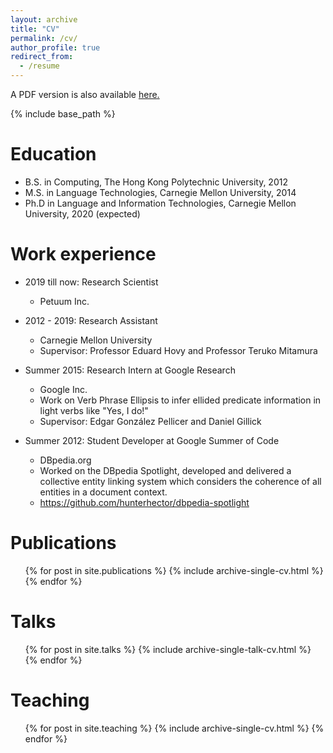 ```yaml
---
layout: archive
title: "CV"
permalink: /cv/
author_profile: true
redirect_from:
  - /resume
---
```


A PDF version is also available <u><a href="https://hunterhector.github.io/files/resume_en.pdf">here</a>.</u>

{% include base_path %}

Education
======
* B.S. in Computing, The Hong Kong Polytechnic University, 2012
* M.S. in Language Technologies, Carnegie Mellon University, 2014
* Ph.D in Language and Information Technologies, Carnegie Mellon University, 2020 (expected)

Work experience
======
* 2019 till now: Research Scientist
  * Petuum Inc.

* 2012 - 2019: Research Assistant
  * Carnegie Mellon University
  * Supervisor: Professor Eduard Hovy and Professor Teruko Mitamura

* Summer 2015: Research Intern at Google Research
  * Google Inc.
  * Work on Verb Phrase Ellipsis to infer ellided predicate information in light verbs like "Yes, I do!" 
  * Supervisor: Edgar González Pellicer and Daniel Gillick
  
* Summer 2012: Student Developer at Google Summer of Code
  * DBpedia.org
  * Worked on the DBpedia Spotlight, developed and delivered a collective entity linking system which considers the coherence of all entities in a document context.
  * https://github.com/hunterhector/dbpedia-spotlight

Publications
======
  <ul>{% for post in site.publications %}
    {% include archive-single-cv.html %}
  {% endfor %}</ul>
  
Talks
======
  <ul>{% for post in site.talks %}
    {% include archive-single-talk-cv.html %}
  {% endfor %}</ul>
  
Teaching
======
  <ul>{% for post in site.teaching %}
    {% include archive-single-cv.html %}
  {% endfor %}</ul>
  

